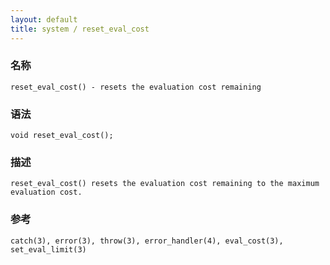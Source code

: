 ```yaml
---
layout: default
title: system / reset_eval_cost
---
```


### 名称

    reset_eval_cost() - resets the evaluation cost remaining

### 语法

    void reset_eval_cost();

### 描述

    reset_eval_cost() resets the evaluation cost remaining to the maximum evaluation cost.

### 参考

    catch(3), error(3), throw(3), error_handler(4), eval_cost(3), set_eval_limit(3)
